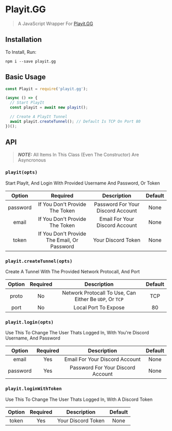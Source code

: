 # Playit.GG

> A JavaScript Wrapper For [Playit.GG](https://playit.gg/)

## Installation

To Install, Run:

```
npm i --save playit.gg
```

## Basic Usage

```js
const Playit = require('playit.gg');

(async () => {
  // Start PlayIt
  const playit = await new playit();

  // Create A PlayIt Tunnel
  await playit.createTunnel(); // Default Is TCP On Port 80
})();
```

## API

> **_NOTE:_** All Items In This Class (Even The Constructor) Are Asyncronous

### `playit(opts)`

Start PlayIt, And Login With Provided Username And Password, Or Token

|  Option  |                  Required                   |            Description            | Default |
| :------: | :-----------------------------------------: | :-------------------------------: | :-----: |
| password |       If You Don't Provide The Token        | Password For Your Discord Account |  None   |
|  email   |       If You Don't Provide The Token        |  Email For Your Discord Account   |  None   |
|  token   | If You Don't Provide The Email, Or Password |        Your Discord Token         |  None   |

### `playit.createTunnel(opts)`

Create A Tunnel With The Provided Network Protocall, And Port

| Option | Required |                       Description                       | Default |
| :----: | :------: | :-----------------------------------------------------: | :-----: |
| proto  |    No    | Network Protocall To Use, Can Either Be `UDP`, Or `TCP` |   TCP   |
|  port  |    No    |                  Local Port To Expose                   |   80    |

### `playit.login(opts)`

Use This To Change The User Thats Logged In, With You're Discord Username, And Password

|  Option  | Required |            Description            | Default |
| :------: | :------: | :-------------------------------: | :-----: |
|  email   |   Yes    |  Email For Your Discord Account   |  None   |
| password |   Yes    | Password For Your Discord Account |  None   |

### `playit.loginWithToken`

Use This To Change The User Thats Logged In, With A Discord Token

| Option | Required |    Description     | Default |
| :----: | :------: | :----------------: | :-----: |
| token  |   Yes    | Your Discord Token |  None   |
